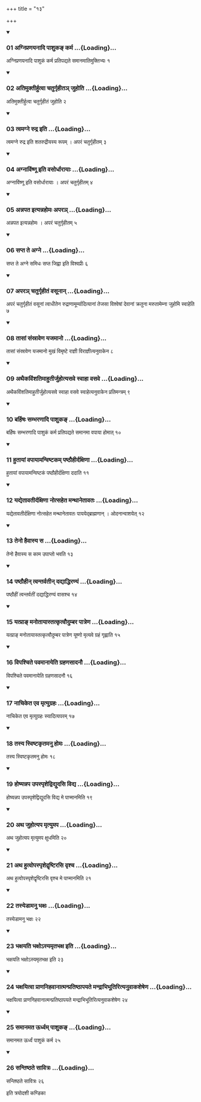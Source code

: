 +++
title = "१३"

+++

<div class="js_include" includetitle="true" newlevelforh1="3" unfilled="" url="/vedAH_yajuH/taittirIyam/sUtram/ApastambaH/shrautam/vishvAsa-prastutiH/19/13/01_agnipraNayanAdi_pAshuka~N_karma.md">
<details open><summary><h3>01 अग्निप्रणयनादि पाशुकङ् कर्म ...{Loading}...</h3></summary>

अग्निप्रणयनादि पाशुकं कर्म प्रतिपद्यते समानमातिमुक्तिभ्यः १
</details>
</div>


<div class="js_include" includetitle="true" newlevelforh1="3" unfilled="" url="/vedAH_yajuH/taittirIyam/sUtram/ApastambaH/shrautam/vishvAsa-prastutiH/19/13/02_atimuktIrhutvA_chaturgRhIta~n_juhoti.md">
<details open><summary><h3>02 अतिमुक्तीर्हुत्वा चतुर्गृहीतञ् जुहोति ...{Loading}...</h3></summary>

अतिमुक्तीर्हुत्वा चतुर्गृहीतं जुहोति २
</details>
</div>


<div class="js_include" includetitle="true" newlevelforh1="3" unfilled="" url="/vedAH_yajuH/taittirIyam/sUtram/ApastambaH/shrautam/vishvAsa-prastutiH/19/13/03_tvamagne_rudra_iti.md">
<details open><summary><h3>03 त्वमग्ने रुद्र इति ...{Loading}...</h3></summary>

त्वमग्ने रुद्र इति शतरुद्रीयस्य रूपम् । अपरं चतुर्गृहीतम् ३
</details>
</div>


<div class="js_include" includetitle="true" newlevelforh1="3" unfilled="" url="/vedAH_yajuH/taittirIyam/sUtram/ApastambaH/shrautam/vishvAsa-prastutiH/19/13/04_agnAviMShNU_iti_vasordhArAyAH.md">
<details open><summary><h3>04 अग्नाविंष्णू इति वसोर्धारायाः ...{Loading}...</h3></summary>

अग्नाविंष्णू इति वसोर्धारायाः । अपरं चतुर्गृहीतम् ४
</details>
</div>


<div class="js_include" includetitle="true" newlevelforh1="3" unfilled="" url="/vedAH_yajuH/taittirIyam/sUtram/ApastambaH/shrautam/vishvAsa-prastutiH/19/13/05_annapata_ityannahomaH_apara~n.md">
<details open><summary><h3>05 अन्नपत इत्यन्नहोमः अपरञ् ...{Loading}...</h3></summary>

अन्नपत इत्यन्नहोमः । अपरं चतुर्गृहीतम् ५
</details>
</div>


<div class="js_include" includetitle="true" newlevelforh1="3" unfilled="" url="/vedAH_yajuH/taittirIyam/sUtram/ApastambaH/shrautam/vishvAsa-prastutiH/19/13/06_sapta_te_agne.md">
<details open><summary><h3>06 सप्त ते अग्ने ...{Loading}...</h3></summary>

सप्त ते अग्ने समिधः सप्त जिह्वा इति विश्वप्रीः ६
</details>
</div>


<div class="js_include" includetitle="true" newlevelforh1="3" unfilled="" url="/vedAH_yajuH/taittirIyam/sUtram/ApastambaH/shrautam/vishvAsa-prastutiH/19/13/07_apara~n_chaturgRhItaM_vasUnAn.md">
<details open><summary><h3>07 अपरञ् चतुर्गृहीतं वसूनान् ...{Loading}...</h3></summary>

अपरं चतुर्गृहीतं वसूनां त्वाधीतेन रुद्राणामूर्म्यादित्यानां तेजसा विश्वेषां देवानां क्रतुना मरुतामेम्ना जुहोमि स्वाहेति ७
</details>
</div>


<div class="js_include" includetitle="true" newlevelforh1="3" unfilled="" url="/vedAH_yajuH/taittirIyam/sUtram/ApastambaH/shrautam/vishvAsa-prastutiH/19/13/08_tAsAM_saMsrAveNa_yajamAno.md">
<details open><summary><h3>08 तासां संस्रावेण यजमानो ...{Loading}...</h3></summary>

तासां संस्रावेण यजमानो मुखं विमृष्टे राज्ञी विराज्ञीत्यनुवाकेन ८
</details>
</div>


<div class="js_include" includetitle="true" newlevelforh1="3" unfilled="" url="/vedAH_yajuH/taittirIyam/sUtram/ApastambaH/shrautam/vishvAsa-prastutiH/19/13/09_athaikaviMshatimAhutIrjuhotyasave_svAhA_vasave.md">
<details open><summary><h3>09 अथैकविंशतिमाहुतीर्जुहोत्यसवे स्वाहा वसवे ...{Loading}...</h3></summary>

अथैकविंशतिमाहुतीर्जुहोत्यसवे स्वाहा वसवे स्वाहेत्यनुवाकेन प्रतिमन्त्रम् ९
</details>
</div>


<div class="js_include" includetitle="true" newlevelforh1="3" unfilled="" url="/vedAH_yajuH/taittirIyam/sUtram/ApastambaH/shrautam/vishvAsa-prastutiH/19/13/10_barhiShaH_sambharaNAdi_pAshuka~N.md">
<details open><summary><h3>10 बर्हिषः सम्भरणादि पाशुकङ् ...{Loading}...</h3></summary>

बर्हिषः सम्भरणादि पाशुकं कर्म प्रतिपद्यते समानमा वपाया होमात् १०
</details>
</div>


<div class="js_include" includetitle="true" newlevelforh1="3" unfilled="" url="/vedAH_yajuH/taittirIyam/sUtram/ApastambaH/shrautam/vishvAsa-prastutiH/19/13/11_hutAyAM_vapAyAmanviShTakam_paShThauhIrdaxiNA.md">
<details open><summary><h3>11 हुतायां वपायामन्विष्टकम् पष्ठौहीर्दक्षिणा ...{Loading}...</h3></summary>

हुतायां वपायामन्विष्टकं पष्ठौहीर्दक्षिणा ददाति ११
</details>
</div>


<div class="js_include" includetitle="true" newlevelforh1="3" unfilled="" url="/vedAH_yajuH/taittirIyam/sUtram/ApastambaH/shrautam/vishvAsa-prastutiH/19/13/12_yadyetAvatIrdaxiNA_notsaheta_manthAnetAvataH.md">
<details open><summary><h3>12 यद्येतावतीर्दक्षिणा नोत्सहेत मन्थानेतावतः ...{Loading}...</h3></summary>

यद्येतावतीर्दक्षिणा नोत्सहेत मन्थानेतावतः पाययेद्ब्राह्मणान् । ओदनान्वाशयेत् १२
</details>
</div>


<div class="js_include" includetitle="true" newlevelforh1="3" unfilled="" url="/vedAH_yajuH/taittirIyam/sUtram/ApastambaH/shrautam/vishvAsa-prastutiH/19/13/13_teno_haivAsya_sa.md">
<details open><summary><h3>13 तेनो हैवास्य स ...{Loading}...</h3></summary>

तेनो हैवास्य स काम उपाप्तो भवति १३
</details>
</div>


<div class="js_include" includetitle="true" newlevelforh1="3" unfilled="" url="/vedAH_yajuH/taittirIyam/sUtram/ApastambaH/shrautam/vishvAsa-prastutiH/19/13/14_paShThauhIn_tvantarvatIn_dadyAddhiraNyaM.md">
<details open><summary><h3>14 पष्ठौहीन् त्वन्तर्वतीन् दद्याद्धिरण्यं ...{Loading}...</h3></summary>

पष्ठौहीं त्वन्तर्वतीं दद्याद्धिरण्यं वासश्च १४
</details>
</div>


<div class="js_include" includetitle="true" newlevelforh1="3" unfilled="" url="/vedAH_yajuH/taittirIyam/sUtram/ApastambaH/shrautam/vishvAsa-prastutiH/19/13/15_yatprA~N_manotAyAstatkRtvaudumbara_pAtreNa.md">
<details open><summary><h3>15 यत्प्राङ् मनोतायास्तत्कृत्वौदुम्बर पात्रेण ...{Loading}...</h3></summary>

यत्प्राङ् मनोतायास्तत्कृत्वौदुम्बर पात्रेण यूष्णो मृत्यवे ग्रहं गृह्णाति १५
</details>
</div>


<div class="js_include" includetitle="true" newlevelforh1="3" unfilled="" url="/vedAH_yajuH/taittirIyam/sUtram/ApastambaH/shrautam/vishvAsa-prastutiH/19/13/16_vipashchite_pavamAnAyeti_grahaNasAdanau.md">
<details open><summary><h3>16 विपश्चिते पवमानायेति ग्रहणसादनौ ...{Loading}...</h3></summary>

विपश्चिते पवमानायेति ग्रहणसादनौ १६
</details>
</div>


<div class="js_include" includetitle="true" newlevelforh1="3" unfilled="" url="/vedAH_yajuH/taittirIyam/sUtram/ApastambaH/shrautam/vishvAsa-prastutiH/19/13/17_nAchiketa_eva_mRtyugrahaH.md">
<details open><summary><h3>17 नाचिकेत एव मृत्युग्रहः ...{Loading}...</h3></summary>

नाचिकेत एव मृत्युग्रहः स्यादित्यपरम् १७
</details>
</div>


<div class="js_include" includetitle="true" newlevelforh1="3" unfilled="" url="/vedAH_yajuH/taittirIyam/sUtram/ApastambaH/shrautam/vishvAsa-prastutiH/19/13/18_tasya_sviShTakRtamanu_homaH.md">
<details open><summary><h3>18 तस्य स्विष्टकृतमनु होमः ...{Loading}...</h3></summary>

तस्य स्विष्टकृतमनु होमः १८
</details>
</div>


<div class="js_include" includetitle="true" newlevelforh1="3" unfilled="" url="/vedAH_yajuH/taittirIyam/sUtram/ApastambaH/shrautam/vishvAsa-prastutiH/19/13/19_hoShyannapa_upaspRshedvidyudasi_vidya.md">
<details open><summary><h3>19 होष्यन्नप उपस्पृशेद्विद्युदसि विद्य ...{Loading}...</h3></summary>

होष्यन्नप उपस्पृशेद्विद्युदसि विद्य मे पाप्मानमिति १९
</details>
</div>


<div class="js_include" includetitle="true" newlevelforh1="3" unfilled="" url="/vedAH_yajuH/taittirIyam/sUtram/ApastambaH/shrautam/vishvAsa-prastutiH/19/13/20_atha_juhotyapa_mRtyumapa.md">
<details open><summary><h3>20 अथ जुहोत्यप मृत्युमप ...{Loading}...</h3></summary>

अथ जुहोत्यप मृत्युमप क्षुधमिति २०
</details>
</div>


<div class="js_include" includetitle="true" newlevelforh1="3" unfilled="" url="/vedAH_yajuH/taittirIyam/sUtram/ApastambaH/shrautam/vishvAsa-prastutiH/19/13/21_atha_hutvopaspRshedvRShTirasi_vRshcha.md">
<details open><summary><h3>21 अथ हुत्वोपस्पृशेद्वृष्टिरसि वृश्च ...{Loading}...</h3></summary>

अथ हुत्वोपस्पृशेद्वृष्टिरसि वृश्च मे पाप्मानमिति २१
</details>
</div>


<div class="js_include" includetitle="true" newlevelforh1="3" unfilled="" url="/vedAH_yajuH/taittirIyam/sUtram/ApastambaH/shrautam/vishvAsa-prastutiH/19/13/22_tasyeDAmanu_bhaxaH.md">
<details open><summary><h3>22 तस्येडामनु भक्षः ...{Loading}...</h3></summary>

तस्येडामनु भक्षः २२
</details>
</div>


<div class="js_include" includetitle="true" newlevelforh1="3" unfilled="" url="/vedAH_yajuH/taittirIyam/sUtram/ApastambaH/shrautam/vishvAsa-prastutiH/19/13/23_bhaxayati_bhaxo-syamRtabhaxa_iti.md">
<details open><summary><h3>23 भक्षयति भक्षोऽस्यमृतभक्ष इति ...{Loading}...</h3></summary>

भक्षयति भक्षोऽस्यमृतभक्ष इति २३
</details>
</div>


<div class="js_include" includetitle="true" newlevelforh1="3" unfilled="" url="/vedAH_yajuH/taittirIyam/sUtram/ApastambaH/shrautam/vishvAsa-prastutiH/19/13/24_bhaxayitvA_prANanihavAnAtmanpratiShThApayate_mandrAbhibhUtirityanuvAkasheSheNa.md">
<details open><summary><h3>24 भक्षयित्वा प्राणनिहवानात्मन्प्रतिष्ठापयते मन्द्राभिभूतिरित्यनुवाकशेषेण ...{Loading}...</h3></summary>

भक्षयित्वा प्राणनिहवानात्मन्प्रतिष्ठापयते मन्द्राभिभूतिरित्यनुवाकशेषेण २४
</details>
</div>


<div class="js_include" includetitle="true" newlevelforh1="3" unfilled="" url="/vedAH_yajuH/taittirIyam/sUtram/ApastambaH/shrautam/vishvAsa-prastutiH/19/13/25_samAnamata_Urdhvam_pAshuka~N.md">
<details open><summary><h3>25 समानमत ऊर्ध्वम् पाशुकङ् ...{Loading}...</h3></summary>

समानमत ऊर्ध्वं पाशुकं कर्म २५
</details>
</div>


<div class="js_include" includetitle="true" newlevelforh1="3" unfilled="" url="/vedAH_yajuH/taittirIyam/sUtram/ApastambaH/shrautam/vishvAsa-prastutiH/19/13/26_santiShThate_sAvitraH.md">
<details open><summary><h3>26 सन्तिष्ठते सावित्रः ...{Loading}...</h3></summary>

सन्तिष्ठते सावित्रः २६
</details>
</div>



  
इति त्रयोदशी कण्डिका 
